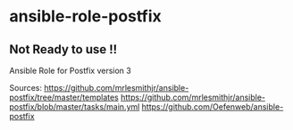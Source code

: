 # ansible-role-postfix

##  Not Ready to use !!

Ansible Role for Postfix version 3

Sources:
https://github.com/mrlesmithjr/ansible-postfix/tree/master/templates
https://github.com/mrlesmithjr/ansible-postfix/blob/master/tasks/main.yml
https://github.com/Oefenweb/ansible-postfix
